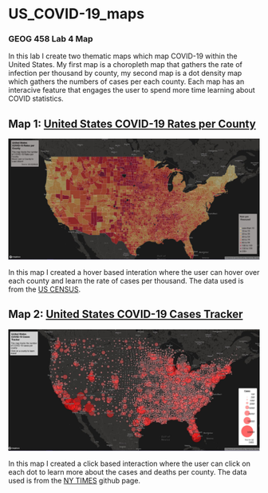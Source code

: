 # US_COVID-19_maps
### GEOG 458 Lab 4 Map

In this lab I create two thematic maps which map COVID-19 within the United States. My first map is a choropleth map that gathers the rate of infection per thousand by county, my second map is a dot density map which gathers the numbers of cases per each county. Each map has an interacive feature that engages the user to spend more time learning about COVID statistics.

## Map 1: [United States COVID-19 Rates per County](https://z1675605.github.io/US_COVID-19_maps/map1.html)
![Map 1, choropleth map of the US COVID rates](/img/map1.jpg)

In this map I created a hover based interation where the user can hover over each county and learn the rate of cases per thousand. The data used is from the [US CENSUS](https://data.census.gov/cedsci/table?g=0100000US%24050000&d=ACS%205-Year%20Estimates%20Data%20Profiles&tid=ACSDP5Y2018.DP05&hidePreview=true).

## Map 2: [United States COVID-19 Cases Tracker](https://z1675605.github.io/US_COVID-19_maps/map2.html)
![Map 2, dot density map of the US COVID cases](/img/map2.jpg)

In this map I created a click based interaction where the user can click on each dot to learn more about the cases and deaths per county. The data used is from the [NY TIMES](https://github.com/nytimes/covid-19-data/blob/43d32dde2f87bd4dafbb7d23f5d9e878124018b8/live/us-counties.csv) github page.
